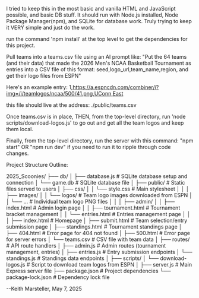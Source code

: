 I tried to keep this in the most basic and vanilla HTML and JavaScript possible, and basic DB stuff.
It should run with Node.js installed, Node Package Manager(npm),  and SQLite for database work. Truly trying to keep it VERY simple and just do the work. 

run the command 'npm install' at the top level to get the dependencies for this project.

Pull teams into a teams.csv file using an AI prompt like:
"Put the 64 teams (and their data) that made the 2026 Men's NCAA Basketball Tournament as entries into a CSV file of this format: seed,logo_url,team_name,region, and get their logo files from ESPN"

Here's an example entry:
1,https://a.espncdn.com/combiner/i?img=/i/teamlogos/ncaa/500/41.png,UConn,East

this file should live at the address: ./public/teams.csv

Once teams.csv is in place, THEN, from the top-level directory,  run 'node scripts/download-logos.js' to go out and get all the team logos and keep them local.

Finally, from the top-level directory, run the server with this command: "npm start" OR "npm run dev" if you need to run it to ripple through code changes.

Project Structure Outline:

2025_Scoonies/
├── db/
│   ├── database.js         # SQLite database setup and connection
│   └── game.db             # SQLite database file
│
├── public/                 # Static files served to users
│   ├── css/
│   │   └── style.css       # Main stylesheet
│   │
│   ├── images/
│   │   └── logos/          # Team logo images downloaded from ESPN
│   │       └── ...         # Individual team logo PNG files
│   │
│   ├── admin/
│   │   ├── index.html      # Admin login page
│   │   ├── tournament.html # Tournament bracket management
│   │   └── entries.html    # Entries management page
│   │
│   ├── index.html          # Homepage
│   ├── submit.html         # Team selection/entry submission page
│   ├── standings.html      # Tournament standings page
│   ├── 404.html            # Error page for 404 not found
│   ├── 500.html            # Error page for server errors
│   └── teams.csv           # CSV file with team data
│
├── routes/                 # API route handlers
│   ├── admin.js            # Admin routes (tournament management, entries)
│   ├── entries.js          # Entry submission endpoints
│   └── standings.js        # Standings data endpoints
│
├── scripts/
│   └── download-logos.js   # Script to download team logos from ESPN
│
├── server.js               # Main Express server file
├── package.json            # Project dependencies
└── package-lock.json       # Dependency lock file


--Keith Marsteller, May 7, 2025


